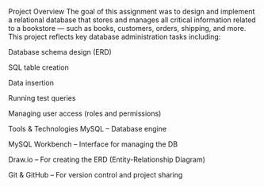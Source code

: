 Project Overview
The goal of this assignment was to design and implement a relational database that stores and manages all 
critical information related to a bookstore — such as books, customers, orders, shipping, and more. This project reflects key database administration tasks including:

Database schema design (ERD)

SQL table creation

Data insertion

Running test queries

Managing user access (roles and permissions)

Tools & Technologies
MySQL – Database engine

MySQL Workbench  – Interface for managing the DB

Draw.io – For creating the ERD (Entity-Relationship Diagram)

Git & GitHub – For version control and project sharing
